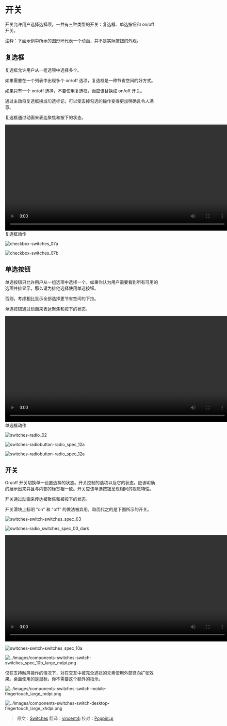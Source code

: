 # 开关

开关允许用户选择选择项。一共有三种类型的开关：复选框、单选按钮和 on/off 开关。

注释：下面示例中所示的图形环代表一个动画，并不是实际按钮的外观。

## 复选框

复选框允许用户从一组选项中选择多个。

如果需要在一个列表中出现多个 on/off 选项，复选框是一种节省空间的好方式。

如果只有一个 on/off 选择，不要使用复选框，而应该替换成 on/off 开关。

通过主动将复选框换成勾选标记，可以使去掉勾选的操作变得更加明确且令人满意。

复选框通过动画来表达聚焦和按下的状态。

<video crossorigin="anonymous" loop controls width="740" height="350">
<source src="http://materialdesign.eoemobile.com/components-switches-checkbox-spec_checkbox_large_xhdpi.webm" type="video/webm">
</video>  
复选框动作

![checkbox-switches_07a](../images/components-switches-checkbox-switches_07a_large_mdpi.png)

![checkbox-switches_07b](../images/components-switches-checkbox-switches_07b_large_mdpi.png)

## 单选按钮

单选按钮只允许用户从一组选项中选择一个。如果你认为用户需要看到所有可用的选项并排显示，那么请为排他选择使用单选按钮。

否则，考虑相比显示全部选择更节省空间的下拉。

单选按钮通过动画来表达聚焦和按下的状态。

<video crossorigin="anonymous" loop controls width="740" height="350">
<source src="http://materialdesign.eoemobile.com/components-switches-radiobutton-spec_radio_large_xhdpi.webm" type="video/webm">
</video>  
单选框动作

![switches-radio_02](../images/components-switches-radio_02_large_mdpi.png)

![switches-radiobutton-radio_spec_12a](../images/components-switches-radiobutton-radio_spec_12a_large_mdpi.png)

![switches-radiobutton-radio_spec_12a](../images/components-switches-radiobutton-radio_spec_12b_large_mdpi.png)

## 开关

On/off 开关切换单一设置选择的状态。开关控制的选项以及它的状态，应该明确的展示出来并且与内部的标签相一致。开关应该单选按钮呈现相同的视觉特性。

开关通过动画来传达被聚焦和被按下的状态。

开关滑块上标明 "on" 和 "off" 的做法被弃用，取而代之的是下图所示的开关。

![switches-switch-switches_spec_03](../images/components-switches-switch-switches_spec_03_large_mdpi.png)

![switches-radio_switches_spec_03_dark](../images/components-switches-radio_switches_spec_03_dark_large_mdpi.png)

<video crossorigin="anonymous" loop controls width="740" height="350">
<source src="http://materialdesign.eoemobile.com/components-switches-switch-switches_spec_03_large_xhdpi.webm" type="video/webm">
</video>

![switches-switch-switches_spec_10a](../images/components-switches-switch-switches_spec_10a_large_mdpi.png)

![../images/components-switches-switch-switches_spec_10b_large_mdpi.png](../images/components-switches-switch-switches_spec_10b_large_mdpi.png)

仅在支持触屏操作的情况下，对在交互中被完全遮挡的元素使用外部径向扩张效果。桌面使用的是鼠标，你不需要这个额外的指示。

![../images/components-switches-switch-mobile-fingertouch_large_mdpi.png](../images/components-switches-switch-mobile-fingertouch_large_mdpi.png)

![../images/components-switches-switch-desktop-fingertouch_large_xhdpi.png](../images/components-switches-switch-desktop-fingertouch_large_mdpi.png)

> 原文：[Switches](http://www.google.com/design/spec/components/switches.html)  翻译：[vincent4j](https://github.com/vincent4j)  校对：[PoppinLp](https://github.com/poppinlp)
